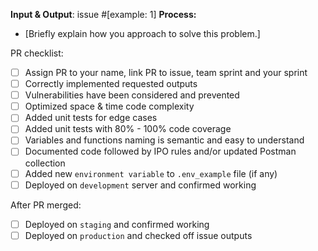 
**Input & Output**: issue #[example: 1]
**Process:**
- [Briefly explain how you approach to solve this problem.]

PR checklist:

- [ ] Assign PR to your name, link PR to issue, team sprint and your sprint
- [ ] Correctly implemented requested outputs
- [ ] Vulnerabilities have been considered and prevented
- [ ] Optimized space & time code complexity
- [ ] Added unit tests for edge cases
- [ ] Added unit tests with 80% - 100% code coverage
- [ ] Variables and functions naming is semantic and easy to understand
- [ ] Documented code followed by IPO rules and/or updated Postman collection
- [ ] Added new `environment variable` to `.env_example` file (if any)
- [ ] Deployed on `development` server and confirmed working

After PR merged:

- [ ] Deployed on `staging` and confirmed working
- [ ] Deployed on `production` and checked off issue outputs